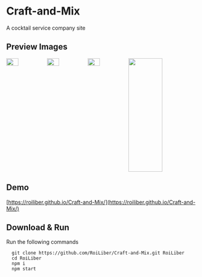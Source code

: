 # Craft-and-Mix
A cocktail service company site

## Preview Images
<div style="display: flex; justify-content: space-around flex-wrap: wrap">
  <img src="https://i.ibb.co/6gkK3n3/top.jpg" width="30%"/>
  <img src="https://i.ibb.co/cNT0gCg/mood.jpg" width="30%"/>
  <img src="https://i.ibb.co/WgwDWRZ/get-in-touch.jpg" width="30%"/>
  <img src="https://i.ibb.co/zR7J7CF/services.png" width="50%" height="300px"/>
</div>

## Demo
[https://roiliber.github.io/Craft-and-Mix/](https://roiliber.github.io/Craft-and-Mix/)

## Download & Run
Run the following commands
```
  git clone https://github.com/RoiLiber/Craft-and-Mix.git RoiLiber
  cd RoiLiber
  npm i
  npm start
```
